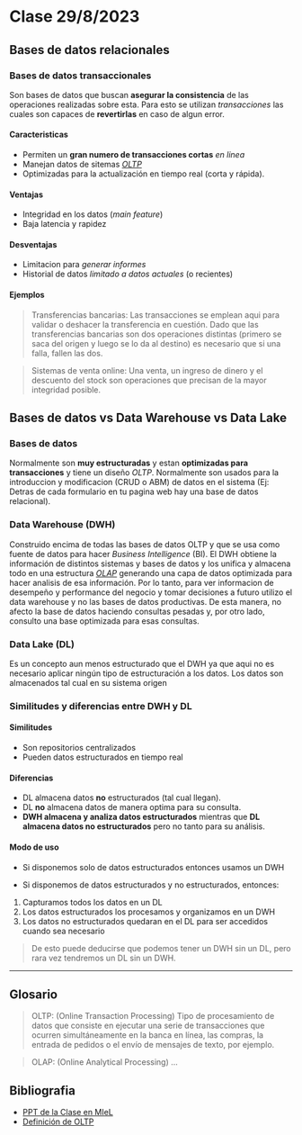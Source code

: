 # Clase 29/8/2023

## Bases de datos relacionales

### Bases de datos transaccionales

Son bases de datos que buscan **asegurar la consistencia** de las operaciones realizadas sobre esta. Para esto se utilizan *transacciones* las cuales son capaces de **revertirlas** en caso de algun error.

#### Caracteristicas

- Permiten un **gran numero de transacciones cortas** *en linea*
- Manejan datos de sitemas [*OLTP*](#glosario)
- Optimizadas para la actualización en tiempo real (corta y rápida).

#### Ventajas

- Integridad en los datos (*main feature*)
- Baja latencia y rapidez

#### Desventajas

- Limitacion para *generar informes*
- Historial de datos *limitado a datos actuales* (o recientes)

#### Ejemplos

> Transferencias bancarias: Las transacciones se emplean aqui para validar o deshacer la transferencia en cuestión. Dado que las transferencias bancarias son dos operaciones distintas (primero se saca del origen y luego se lo da al destino) es necesario que si una falla, fallen las dos.

> Sistemas de venta online: Una venta, un ingreso de dinero y el descuento del stock son operaciones que precisan de la mayor integridad posible.


## Bases de datos vs Data Warehouse vs Data Lake

### Bases de datos

Normalmente son **muy estructuradas** y estan **optimizadas para transacciones** y tiene un diseño *OLTP*. Normalmente son usados para la introduccion y modificacion (CRUD o ABM) de datos en el sistema (Ej: Detras de cada formulario en tu pagina web hay una base de datos relacional).

### Data Warehouse (DWH)

Construido encima de todas las bases de datos OLTP y que se usa como fuente de datos para hacer *Business Intelligence* (BI). El DWH obtiene la información de distintos sistemas y bases de datos y los unifica y almacena todo en una estructura [*OLAP*](#glosario) generando una capa de datos optimizada para hacer analisis de esa información.
Por lo tanto, para ver informacion de desempeño y performance del negocio y tomar decisiones a futuro utilizo el data warehouse y no las bases de datos productivas. De esta manera, no afecto la base de datos haciendo consultas pesadas y, por otro lado, consulto una base optimizada para esas consultas.

### Data Lake (DL)

Es un concepto aun menos estructurado que el DWH ya que aqui no es necesario aplicar ningún tipo de estructuración a los datos. Los datos son almacenados tal cual en su sistema origen

### Similitudes y diferencias entre DWH y DL

#### Similitudes

- Son repositorios centralizados
- Pueden datos estructurados en tiempo real

#### Diferencias

- DL almacena datos **no** estructurados (tal cual llegan).
- DL **no** almacena datos de manera optima para su consulta.
- **DWH almacena y analiza datos estructurados** mientras que **DL almacena datos no estructurados** pero no tanto para su análisis.


#### Modo de uso

- Si disponemos solo de datos estructurados entonces usamos un DWH

- Si disponemos de datos estructurados y no estructurados, entonces:

1. Capturamos todos los datos en un DL
2. Los datos estructurados los procesamos y organizamos en un DWH
3. Los datos no estructurados quedaran en el DL para ser accedidos cuando sea necesario

> De esto puede deducirse que podemos tener un DWH sin un DL, pero rara vez tendremos un DL sin un DWH.



---

## Glosario

> OLTP: (Online Transaction Processing) Tipo de procesamiento de datos que consiste en ejecutar una serie de transacciones que ocurren simultáneamente en la banca en línea, las compras, la entrada de pedidos o el envío de mensajes de texto, por ejemplo.

> OLAP: (Online Analytical Processing) ...

## Bibliografia

- [PPT de la Clase en MIeL](https://miel.unlam.edu.ar/data7/data2/contenido/3641/2023-BBDD-Unidad-2.pdf)
- [Definición de OLTP](https://www.oracle.com/mx/database/what-is-oltp/)